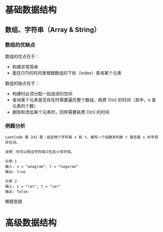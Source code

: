 # 基础数据结构

## 数组、字符串（Array & String）
### 数组的优缺点  
数组的优点在于：  
* 构建非常简单  
* 能在O(1)的时间里根据数组的下标（index）查询某个元素  

数组的缺点在于：

* 构建时必须分配一段连续的空间
* 查询某个元素是否存在时需要遍历整个数组，耗费 O(n) 的时间（其中，n 是元素的个数）
* 删除和添加某个元素时，同样需要耗费 O(n) 的时间

### 例题分析
```
LeetCode 第 242 题：给定两个字符串 s 和 t，编写一个函数来判断 t 是否是 s 的字母异位词。

说明：你可以假设字符串只包含小写字母。

示例 1
输入: s = "anagram", t = "nagaram"
输出: true

示例 2
输入: s = "rat", t = "car"
输出: false
```
解题思路





# 高级数据结构